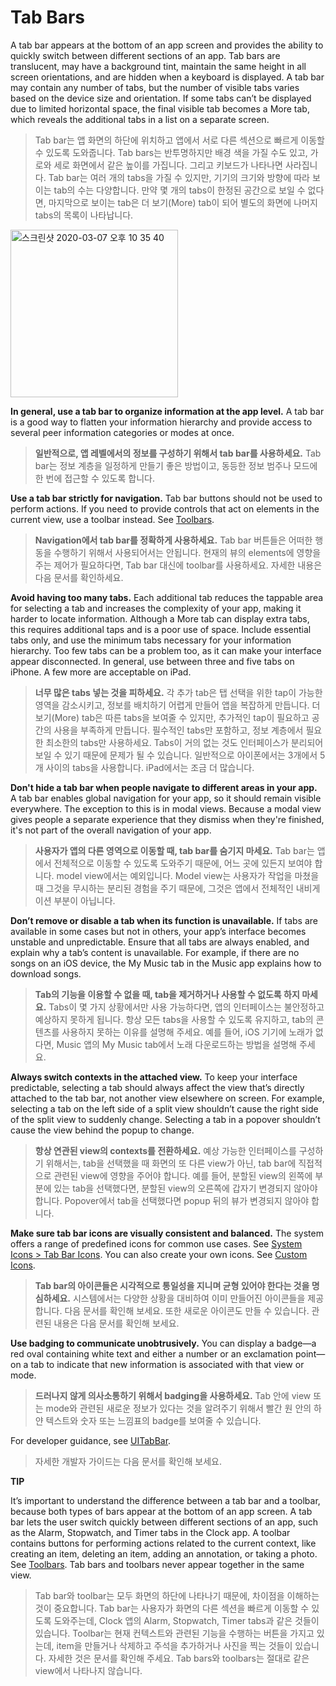 # Tab Bars
A tab bar appears at the bottom of an app screen and provides the ability to quickly switch between different sections of an app. Tab bars are translucent, may have a background tint, maintain the same height in all screen orientations, and are hidden when a keyboard is displayed. A tab bar may contain any number of tabs, but the number of visible tabs varies based on the device size and orientation. If some tabs can’t be displayed due to limited horizontal space, the final visible tab becomes a More tab, which reveals the additional tabs in a list on a separate screen.

> Tab bar는 앱 화면의 하단에 위치하고 앱에서 서로 다른 섹션으로 빠르게 이동할 수 있도록 도와줍니다. Tab bars는 반투명하지만 배경 색을 가질 수도 있고, 가로와 세로 화면에서 같은 높이를 가집니다. 그리고 키보드가 나타나면 사라집니다. Tab bar는 여러 개의 tabs을 가질 수 있지만, 기기의 크기와 방향에 따라 보이는 tab의 수는 다양합니다. 만약 몇 개의 tabs이 한정된 공간으로 보일 수 없다면, 마지막으로 보이는 tab은  더 보기(More) tab이 되어 별도의 화면에 나머지 tabs의 목록이 나타납니다.



<img width="268" alt="스크린샷 2020-03-07 오후 10 35 40" src="https://user-images.githubusercontent.com/40762111/76144458-07dcf880-60c4-11ea-912a-30945f70f7ec.png">

**In general, use a tab bar to organize information at the app level.** A tab bar is a good way to flatten your information hierarchy and provide access to several peer information categories or modes at once.

> **일반적으로, 앱 레벨에서의 정보를 구성하기 위해서 tab bar를 사용하세요.** Tab bar는 정보 계층을 일정하게 만들기 좋은 방법이고, 동등한 정보 범주나 모드에 한 번에 접근할 수 있도록 합니다.



**Use a tab bar strictly for navigation.** Tab bar buttons should not be used to perform actions. If you need to provide controls that act on elements in the current view, use a toolbar instead. See [Toolbars](https://developer.apple.com/design/human-interface-guidelines/ios/bars/toolbars/).

> **Navigation에서 tab bar를 정확하게 사용하세요.** Tab bar 버튼들은 어떠한 행동을 수행하기 위해서 사용되어서는 안됩니다. 현재의 뷰의 elements에 영향을 주는 제어가 필요하다면, Tab bar 대신에 toolbar를 사용하세요. 자세한 내용은 다음 문서를 확인하세요.



**Avoid having too many tabs.** Each additional tab reduces the tappable area for selecting a tab and increases the complexity of your app, making it harder to locate information. Although a More tab can display extra tabs, this requires additional taps and is a poor use of space. Include essential tabs only, and use the minimum tabs necessary for your information hierarchy. Too few tabs can be a problem too, as it can make your interface appear disconnected. In general, use between three and five tabs on iPhone. A few more are acceptable on iPad.

> **너무 많은 tabs 넣는 것을 피하세요.** 각 추가 tab은 탭 선택을 위한 tap이 가능한 영역을 감소시키고, 정보를 배치하기 어렵게 만들어 앱을 복잡하게 만듭니다. 더 보기(More) tab은 따른 tabs을 보여줄 수 있지만, 추가적인 tap이 필요하고 공간의 사용을 부족하게 만듭니다. 필수적인 tabs만 포함하고, 정보 계층에서 필요한 최소한의 tabs만 사용하세요. Tabs이 거의 없는 것도 인터페이스가 분리되어 보일 수 있기 때문에 문제가 될 수 있습니다. 일반적으로 아이폰에서는 3개에서 5개 사이의 tabs을 사용합니다. iPad에서는 조금 더 많습니다.



**Don't hide a tab bar when people navigate to different areas in your app.** A tab bar enables global navigation for your app, so it should remain visible everywhere. The exception to this is in modal views. Because a modal view gives people a separate experience that they dismiss when they're finished, it's not part of the overall navigation of your app.

> **사용자가 앱의 다른 영역으로 이동할 때, tab bar를 숨기지 마세요.** Tab bar는 앱에서 전체적으로 이동할 수 있도록 도와주기 때문에, 어느 곳에 있든지 보여야 합니다. model view에서는 예외입니다. Model view는 사용자가 작업을 마쳤을 때 그것을 무시하는 분리된 경험을 주기 때문에, 그것은 앱에서 전체적인 내비게이션 부분이 아닙니다.



**Don’t remove or disable a tab when its function is unavailable.** If tabs are available in some cases but not in others, your app’s interface becomes unstable and unpredictable. Ensure that all tabs are always enabled, and explain why a tab’s content is unavailable. For example, if there are no songs on an iOS device, the My Music tab in the Music app explains how to download songs.

> **Tab의 기능을 이용할 수 없을 때, tab을 제거하거나 사용할 수 없도록 하지 마세요.** Tabs이 몇 가지 상황에서만 사용 가능하다면, 앱의 인터페이스는 불안정하고 예상하지 못하게 됩니다. 항상 모든 tabs을 사용할 수 있도록 유지하고, tab의 콘텐츠를 사용하지 못하는 이유를 설명해 주세요. 예를 들어, iOS 기기에 노래가 없다면, Music 앱의 My Music tab에서 노래 다운로드하는 방법을 설명해 주세요.



**Always switch contexts in the attached view.** To keep your interface predictable, selecting a tab should always affect the view that’s directly attached to the tab bar, not another view elsewhere on screen. For example, selecting a tab on the left side of a split view shouldn’t cause the right side of the split view to suddenly change. Selecting a tab in a popover shouldn’t cause the view behind the popup to change.

> **항상 연관된 view의 contexts를 전환하세요.** 예상 가능한 인터페이스를 구성하기 위해서는, tab을 선택했을 때 화면의 또 다른 view가 아닌, tab bar에 직접적으로 관련된 view에 영향을 주어야 합니다. 예를 들어, 분할된 view의 왼쪽에 부분에 있는 tab을 선택했다면, 분할된 view의 오른쪽에 갑자기 변경되지 않아야 합니다. Popover에서 tab을 선택했다면 popup 뒤의 뷰가 변경되지 않아야 합니다.



**Make sure tab bar icons are visually consistent and balanced.** The system offers a range of predefined icons for common use cases. See [System Icons > Tab Bar Icons](https://developer.apple.com/design/human-interface-guidelines/ios/icons-and-images/system-icons/#tab-bar-icons). You can also create your own icons. See [Custom Icons](https://developer.apple.com/design/human-interface-guidelines/ios/icons-and-images/custom-icons/).

> **Tab bar의 아이콘들은 시각적으로 통일성을 지니며 균형 있어야 한다는 것을 명심하세요.** 시스템에서는 다양한 상황을 대비하여 이미 만들어진 아이콘들을 제공합니다. 다음 문서를 확인해 보세요. 또한 새로운 아이콘도 만들 수 있습니다. 관련된 내용은 다음 문서를 확인해 보세요.



**Use badging to communicate unobtrusively.** You can display a badge—a red oval containing white text and either a number or an exclamation point—on a tab to indicate that new information is associated with that view or mode.

> **드러나지 않게 의사소통하기 위해서 badging을 사용하세요.** Tab 안에 view 또는 mode와 관련된 새로운 정보가 있다는 것을 알려주기 위해서 빨간 원 안의 하얀 텍스트와 숫자 또는 느낌표의 badge를 보여줄 수 있습니다.



For developer guidance, see [UITabBar](https://developer.apple.com/documentation/uikit/uitabbar).

> 자세한 개발자 가이드는 다음 문서를 확인해 보세요.



**TIP**

It’s important to understand the difference between a tab bar and a toolbar, because both types of bars appear at the bottom of an app screen. A tab bar lets the user switch quickly between different sections of an app, such as the Alarm, Stopwatch, and Timer tabs in the Clock app. A toolbar contains buttons for performing actions related to the current context, like creating an item, deleting an item, adding an annotation, or taking a photo. See [Toolbars](https://developer.apple.com/design/human-interface-guidelines/ios/bars/toolbars/). Tab bars and toolbars never appear together in the same view.

> Tab bar와 toolbar는 모두 화면의 하단에 나타나기 때문에, 차이점을 이해하는 것이 중요합니다. Tab bar는 사용자가 화면의 다른 섹션을 빠르게 이동할 수 있도록 도와주는데, Clock 앱의 Alarm, Stopwatch, Timer tabs과 같은 것들이 있습니다. Toolbar는 현재 컨텍스트와 관련된 기능을 수행하는 버튼을 가지고 있는데, item을 만들거나 삭제하고 주석을 추가하거나 사진을 찍는 것들이 있습니다. 자세한 것은 문서를 확인해 주세요. Tab bars와 toolbars는 절대로 같은 view에서 나타나지 않습니다.

